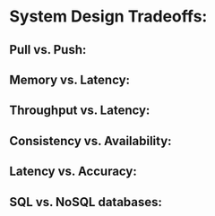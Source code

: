 # System Design Tradeoffs:

## Pull vs. Push:


## Memory vs. Latency:

## Throughput vs. Latency:


## Consistency vs. Availability:


## Latency vs. Accuracy:


## SQL vs. NoSQL databases:


